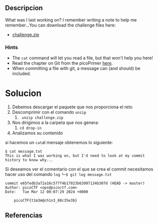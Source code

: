 ## Descripcion
What was I last working on? I remember writing a note to help me remember...You can download the challenge files here:

- [challenge.zip](https://artifacts.picoctf.net/c_titan/163/challenge.zip)

### Hints

- The `cat` command will let you read a file, but that won't help you here!
- Read the chapter on Git from the picoPrimer [here](https://primer.picoctf.org/#_git_version_control).
- When committing a file with git, a message can (and should) be included.
# Solucion

1. Debemos descargar el paquete que nos proporciona el reto
2. Descomprimir con el comando `unzip`
	1. ` unzip challenge.zip`
3. Nos dirigimos a la carpeta que nos genera:
	1. `cd drop-in`
4. Analizamos su contenido

si hacemos un `cat`al mensaje obtenemos lo siguiente:

```
$ cat message.txt                   
This is what I was working on, but I'd need to look at my commit history to know why...     
```

Si deseamos ver el comentario con el que se crea el commit necesitamos hacer uso del comando `log`
`└─$ git log message.txt  `

```
commit e65fedb3a72a16c577f4b17023b63997134b307d (HEAD -> master)
Author: picoCTF <ops@picoctf.com>
Date:   Tue Mar 12 00:07:29 2024 +0000

    picoCTF{t1m3m@ch1n3_88c35e3b}

```

## Referencias
